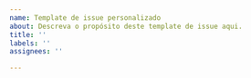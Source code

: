 ```yaml
---
name: Template de issue personalizado
about: Descreva o propósito deste template de issue aqui.
title: ''
labels: ''
assignees: ''

---
```



